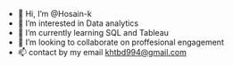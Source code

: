 - 👋 Hi, I’m @Hosain-k
- 👀 I’m interested in Data analytics 
- 🌱 I’m currently learning SQL and Tableau
- 💞️ I’m looking to collaborate on proffesional engagement 
- 📫  contact by my email khtbd994@gmail.com
